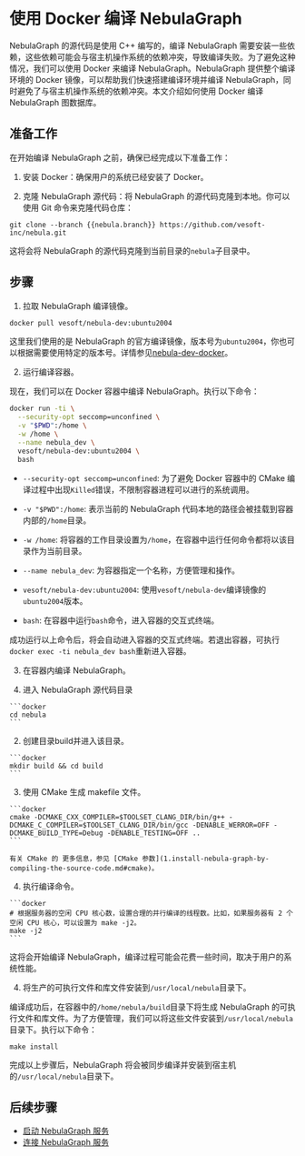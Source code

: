 # 使用 Docker 编译 NebulaGraph

NebulaGraph 的源代码是使用 C++ 编写的，编译 NebulaGraph 需要安装一些依赖，这些依赖可能会与宿主机操作系统的依赖冲突，导致编译失败。为了避免这种情况，我们可以使用 Docker 来编译 NebulaGraph。NebulaGraph 提供整个编译环境的 Docker 镜像，可以帮助我们快速搭建编译环境并编译 NebulaGraph，同时避免了与宿主机操作系统的依赖冲突。本文介绍如何使用 Docker 编译 NebulaGraph 图数据库。


## 准备工作

在开始编译 NebulaGraph 之前，确保已经完成以下准备工作：

1. 安装 Docker：确保用户的系统已经安装了 Docker。

2. 克隆 NebulaGraph 源代码：将 NebulaGraph 的源代码克隆到本地。你可以使用 Git 命令来克隆代码仓库：

  ```
  git clone --branch {{nebula.branch}} https://github.com/vesoft-inc/nebula.git
  ```

  这将会将 NebulaGraph 的源代码克隆到当前目录的`nebula`子目录中。

## 步骤


1. 拉取 NebulaGraph 编译镜像。

  ```bash
  docker pull vesoft/nebula-dev:ubuntu2004
  ```

  这里我们使用的是 NebulaGraph 的官方编译镜像，版本号为`ubuntu2004`，你也可以根据需要使用特定的版本号。详情参见[nebula-dev-docker](https://github.com/vesoft-inc/nebula-dev-docker/#nebula-graph-development-docker-image)。

2. 运行编译容器。

  现在，我们可以在 Docker 容器中编译 NebulaGraph。执行以下命令：

  ```bash
  docker run -ti \
    --security-opt seccomp=unconfined \
    -v "$PWD":/home \
    -w /home \
    --name nebula_dev \
    vesoft/nebula-dev:ubuntu2004 \
    bash
  ```

  - `--security-opt seccomp=unconfined`: 为了避免 Docker 容器中的 CMake 编译过程中出现`Killed`错误，不限制容器进程可以进行的系统调用。

  - `-v "$PWD":/home`: 表示当前的 NebulaGraph 代码本地的路径会被挂载到容器内部的`/home`目录。

  - `-w /home`: 将容器的工作目录设置为`/home`，在容器中运行任何命令都将以该目录作为当前目录。

  - `--name nebula_dev`: 为容器指定一个名称，方便管理和操作。

  - `vesoft/nebula-dev:ubuntu2004`: 使用`vesoft/nebula-dev`编译镜像的`ubuntu2004`版本。

  - `bash`: 在容器中运行`bash`命令，进入容器的交互式终端。

  成功运行以上命令后，将会自动进入容器的交互式终端。若退出容器，可执行`docker exec -ti nebula_dev bash`重新进入容器。

3. 在容器内编译 NebulaGraph。

  1. 进入 NebulaGraph 源代码目录

    ```docker
    cd nebula
    ```

  2. 创建目录build并进入该目录。
  
    ```docker
    mkdir build && cd build
    ```
  
  3. 使用 CMake 生成 makefile 文件。

    ```docker
    cmake -DCMAKE_CXX_COMPILER=$TOOLSET_CLANG_DIR/bin/g++ -DCMAKE_C_COMPILER=$TOOLSET_CLANG_DIR/bin/gcc -DENABLE_WERROR=OFF -DCMAKE_BUILD_TYPE=Debug -DENABLE_TESTING=OFF ..
    ```

    有关 CMake 的 更多信息，参见 [CMake 参数](1.install-nebula-graph-by-compiling-the-source-code.md#cmake)。

  4. 执行编译命令。

    ```docker
    # 根据服务器的空闲 CPU 核心数，设置合理的并行编译的线程数。比如，如果服务器有 2 个空闲 CPU 核心，可以设置为 make -j2。
    make -j2
    ```

  这将会开始编译 NebulaGraph，编译过程可能会花费一些时间，取决于用户的系统性能。


4. 将生产的可执行文件和库文件安装到`/usr/local/nebula`目录下。

  编译成功后，在容器中的`/home/nebula/build`目录下将生成 NebulaGraph 的可执行文件和库文件。为了方便管理，我们可以将这些文件安装到`/usr/local/nebula`目录下。执行以下命令：

  ```docker
  make install
  ```

完成以上步骤后，NebulaGraph 将会被同步编译并安装到宿主机的`/usr/local/nebula`目录下。

## 后续步骤

- [启动 NebulaGraph 服务](../manage-service.md)
- [连接 NebulaGraph 服务](../connect-to-nebula-graph.md)
